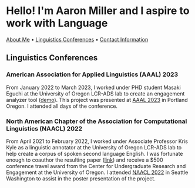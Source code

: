 # Hello! I'm Aaron Miller and I aspire to work with Language

<p>
<a href="https://amille929.github.io/">About Me</a>
• <a href="https://amille929.github.io/docs/conferences">Linguistics Conferences</a>
• <a href="https://amille929.github.io/docs/contact">Contact Information</a>
</p>

## Linguistics Conferences

### American Association for Applied Linguistics (AAAL) 2023
From January 2022 to March 2023, I worked under PHD student Masaki Eguchi at the University of Oregon LCR-ADS lab to create an engagement analyzer tool ([demo](https://huggingface.co/spaces/egumasa/engagement-analyzer-demo)). This project was presented at [AAAL 2023](https://www.aaal.org/events/aaal-2023-conference---portland-oregon) in Portland Oregon. I attended all days of the conference.

### North American Chapter of the Association for Computational Linguistics (NAACL) 2022
From April 2021 to February 2022, I worked under Associate Professor Kris Kyle as a linguistic annotator at the University of Oregon LCR-ADS lab to help create a corpus of spoken second language English. I was fortunate enough to coauthor the resulting paper ([link](https://aclanthology.org/2022.bea-1.7.pdf)) and receive a $500 conference travel award from the Center for Undergraduate Research and Engagement at the University of Oregon. I attended [NAACL 2022](https://2022.naacl.org/) in Seattle Washington to assist in the poster presentation of the project.